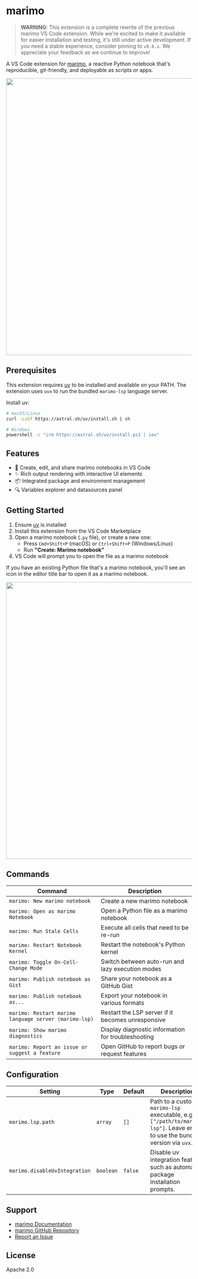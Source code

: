 # marimo

> **WARNING**: This extension is a complete rewrite of the previous marimo VS
> Code extension. While we're excited to make it available for easier
> installation and testing, it's still under active development. If you need a
> stable experience, consider pinning to `v0.6.x`. We appreciate your feedback
> as we continue to improve!

A VS Code extension for [marimo](https://github.com/marimo-team/marimo), a
reactive Python notebook that's reproducible, git-friendly, and deployable as
scripts or apps.

<p align="center">
   <img width="750" src="https://github.com/user-attachments/assets/24630280-b677-4fe8-b806-d8e31cc9c024" />
</p>

## Prerequisites

This extension requires [uv](https://docs.astral.sh/uv/) to be installed and
available on your PATH. The extension uses `uvx` to run the bundled
`marimo-lsp` language server.

Install uv:
```bash
# macOS/Linux
curl -LsSf https://astral.sh/uv/install.sh | sh

# Windows
powershell -c "irm https://astral.sh/uv/install.ps1 | iex"
```

## Features

- 📓 Create, edit, and share marimo notebooks in VS Code
- ✨ Rich output rendering with interactive UI elements
- 📦 Integrated package and environment management
- 🔍 Variables explorer and datasources panel

## Getting Started

1. Ensure [uv](https://docs.astral.sh/uv/) is installed
2. Install this extension from the VS Code Marketplace
3. Open a marimo notebook (`.py` file), or create a new one:
   - Press `Cmd+Shift+P` (macOS) or `Ctrl+Shift+P` (Windows/Linux)
   - Run **"Create: Marimo notebook"**
4. VS Code will prompt you to open the file as a marimo notebook

If you have an existing Python file that's a marimo notebook, you'll see an
icon in the editor title bar to open it as a marimo notebook.


<p align="center">
   <img width="750" src="https://github.com/user-attachments/assets/1221b757-4c82-471d-897c-030d61132e90" />
</p>

## Commands

| Command                                               | Description                                        |
| ----------------------------------------------------- | -------------------------------------------------- |
| `marimo: New marimo notebook`                         | Create a new marimo notebook                       |
| `marimo: Open as marimo Notebook`                     | Open a Python file as a marimo notebook            |
| `marimo: Run Stale Cells`                             | Execute all cells that need to be re-run           |
| `marimo: Restart Notebook Kernel`                     | Restart the notebook's Python kernel               |
| `marimo: Toggle On-Cell-Change Mode`                  | Switch between auto-run and lazy execution modes   |
| `marimo: Publish notebook as Gist`                    | Share your notebook as a GitHub Gist               |
| `marimo: Publish notebook as...`                      | Export your notebook in various formats            |
| `marimo: Restart marimo language server (marimo-lsp)` | Restart the LSP server if it becomes unresponsive  |
| `marimo: Show marimo diagnostics`                     | Display diagnostic information for troubleshooting |
| `marimo: Report an issue or suggest a feature`        | Open GitHub to report bugs or request features     |

## Configuration

| Setting                       | Type      | Default | Description                                                                                                                  |
| ----------------------------- | --------- | ------- | ---------------------------------------------------------------------------------------------------------------------------- |
| `marimo.lsp.path`             | `array`   | `[]`    | Path to a custom `marimo-lsp` executable, e.g., `["/path/to/marimo-lsp"]`. Leave empty to use the bundled version via `uvx`. |
| `marimo.disableUvIntegration` | `boolean` | `false` | Disable uv integration features such as automatic package installation prompts.                                              |

## Support

- [marimo Documentation](https://docs.marimo.io/)
- [marimo GitHub Repository](https://github.com/marimo-team/marimo)
- [Report an Issue](https://github.com/marimo-team/marimo-lsp/issues)

## License

Apache 2.0
